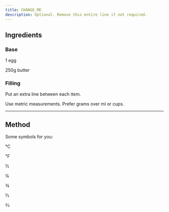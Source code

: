 ```yaml
---
title: CHANGE_ME
description: Optional. Remove this entire line if not required.
---
```


## Ingredients

### Base

1 egg

250g butter

### Filling

Put an extra line between each item.

Use metric measurements.
Prefer grams over ml or cups.

---

## Method

Some symbols for you:

℃

℉

½

¼

¾

⅓

⅔


